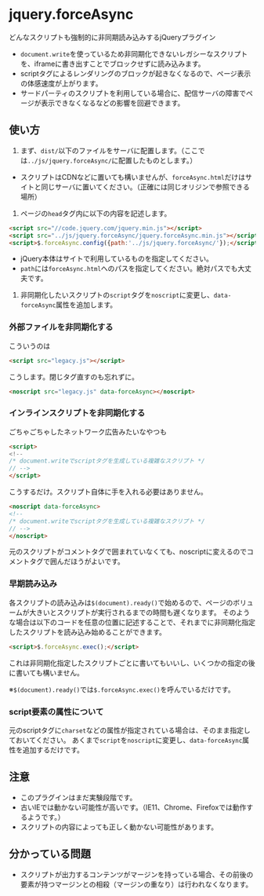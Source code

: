 # jquery.forceAsync

どんなスクリプトも強制的に非同期読み込みするjQueryプラグイン

- `document.write`を使っているため非同期化できないレガシーなスクリプトを、iframeに書き出すことでブロックせずに読み込みます。
- scriptタグによるレンダリングのブロックが起きなくなるので、ページ表示の体感速度が上がります。
- サードパーティのスクリプトを利用している場合に、配信サーバの障害でページが表示できなくなるなどの影響を回避できます。

## 使い方

1. まず、`dist/`以下のファイルをサーバに配置します。（ここでは`../js/jquery.forceAsync/`に配置したものとします。）
  - スクリプトはCDNなどに置いても構いませんが、`forceAsync.html`だけはサイトと同じサーバに置いてください。（正確には同じオリジンで参照できる場所）

1. ページの`head`タグ内に以下の内容を記述します。
  
  ```html
  <script src="//code.jquery.com/jquery.min.js"></script>
  <script src="../js/jquery.forceAsync/jquery.forceAsync.min.js"></script>
  <script>$.forceAsync.config({path:'../js/jquery.forceAsync/'});</script>
  ```
  - jQuery本体はサイトで利用しているものを指定してください。
  - `path`には`forceAsync.html`へのパスを指定してください。絶対パスでも大丈夫です。

1. 非同期化したいスクリプトの`script`タグを`noscript`に変更し、`data-forceAsync`属性を追加します。

### 外部ファイルを非同期化する

こういうのは

```html
<script src="legacy.js"></script>
```

こうします。閉じタグ直すのも忘れずに。

```html
<noscript src="legacy.js" data-forceAsync></noscript>
```

### インラインスクリプトを非同期化する

ごちゃごちゃしたネットワーク広告みたいなやつも

```html
<script>
<!--
/* document.writeでscriptタグを生成している複雑なスクリプト */
// -->
</script>
```

こうするだけ。スクリプト自体に手を入れる必要はありません。

```html
<noscript data-forceAsync>
<!--
/* document.writeでscriptタグを生成している複雑なスクリプト */
// -->
</noscript>
```

元のスクリプトがコメントタグで囲まれていなくても、noscriptに変えるのでコメントタグで囲んだほうがよいです。

### 早期読み込み

各スクリプトの読み込みは`$(document).ready()`で始めるので、ページのボリュームが大きいとスクリプトが実行されるまでの時間も遅くなります。
そのような場合は以下のコードを任意の位置に記述することで、それまでに非同期化指定したスクリプトを読み込み始めることができます。

```html
<script>$.forceAsync.exec();</script>
```

これは非同期化指定したスクリプトごとに書いてもいいし、いくつかの指定の後に書いても構いません。

※`$(document).ready()`では`$.forceAsync.exec()`を呼んでいるだけです。

### script要素の属性について

元のscriptタグに`charset`などの属性が指定されている場合は、そのまま指定しておいてください。
あくまで`script`を`noscript`に変更し、`data-forceAsync`属性を追加するだけです。

## 注意

- このプラグインはまだ実験段階です。
- 古いIEでは動かない可能性が高いです。（IE11、Chrome、Firefoxでは動作するようです。）
- スクリプトの内容によっても正しく動かない可能性があります。

## 分かっている問題

- スクリプトが出力するコンテンツがマージンを持っている場合、その前後の要素が持つマージンとの相殺（マージンの重なり）は行われなくなります。

